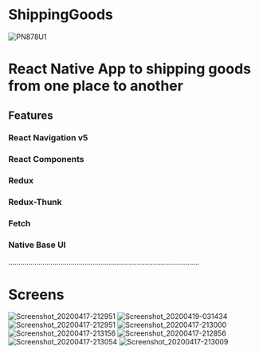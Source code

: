 # ShippingGoods

![PN878U1](https://user-images.githubusercontent.com/42911937/79677468-27525f80-81f2-11ea-9d33-c86ca39b8cac.jpg)
<html>
<h1>
React Native App to shipping goods from one place to another
</h1>
<h2>Features</h2>
<h3>React Navigation v5</h3>
<h3>React Components </h3>
<h3>Redux</h3>
 <h3>Redux-Thunk</h3>

<h3>Fetch</h3>
<h3>Native Base UI</h3>
<p>
...............................................................................................
</p>
<h1>
Screens
</h1>

</html>

![Screenshot_20200417-212951](https://user-images.githubusercontent.com/42911937/79677480-3e914d00-81f2-11ea-804c-050fb0d7a76c.jpg)
![Screenshot_20200419-031434](https://user-images.githubusercontent.com/42911937/79677719-916c0400-81f4-11ea-94b2-fd757bfa1bd8.jpg)
![Screenshot_20200417-212951](https://user-images.githubusercontent.com/42911937/79677482-3f29e380-81f2-11ea-857d-5f0af4b57e69.jpg)
![Screenshot_20200417-213000](https://user-images.githubusercontent.com/42911937/79677484-418c3d80-81f2-11ea-8056-7799ac972024.jpg)
![Screenshot_20200417-213156](https://user-images.githubusercontent.com/42911937/79677483-40f3a700-81f2-11ea-850b-a0a6a51f8815.jpg)
![Screenshot_20200417-212856](https://user-images.githubusercontent.com/42911937/79677487-44872e00-81f2-11ea-9b66-e2182008080b.jpg)
![Screenshot_20200417-213054](https://user-images.githubusercontent.com/42911937/79677490-4650f180-81f2-11ea-9914-7199f16c1a08.jpg)
![Screenshot_20200417-213009](https://user-images.githubusercontent.com/42911937/79677491-481ab500-81f2-11ea-8b2b-432dfd91dd99.jpg)
